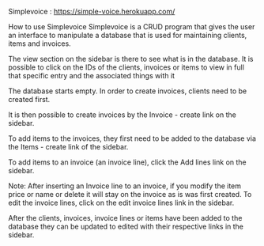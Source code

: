 Simplevoice : https://simple-voice.herokuapp.com/

How to use Simplevoice
Simplevoice is a CRUD program that gives the user an interface to manipulate a database that is used for maintaining clients, items and invoices.

The view section on the sidebar is there to see what is in the database. It is possible to click on the IDs of the clients, invoices or items to view in full that specific entry and the associated things with it

The database starts empty. In order to create invoices, clients need to be created first.

It is then possible to create invoices by the Invoice - create link on the sidebar.

To add items to the invoices, they first need to be added to the database via the Items - create link of the sidebar.

To add items to an invoice (an invoice line), click the Add lines link on the sidebar.

Note: After inserting an Invoice line to an invoice, if you modify the item price or name or delete it will stay on the invoice as is was first created. To edit the invoice lines, click on the edit invoice lines link in the sidebar.

After the clients, invoices, invoice lines or items have been added to the database they can be updated to edited with their respective links in the sidebar.
